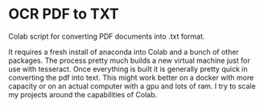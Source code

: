 # OCR PDF to TXT
 Colab script for converting PDF documents into .txt format.

It requires a fresh install of anaconda into Colab and a bunch of other packages. The process pretty much builds a new virtual machine just for use with tesseract. Once everything is built it is generally pretty quick in converting the pdf into text. This might work better on a docker with more capacity or on an actual computer with a gpu and lots of ram. I try to scale my projects around the capabilities of Colab. 
